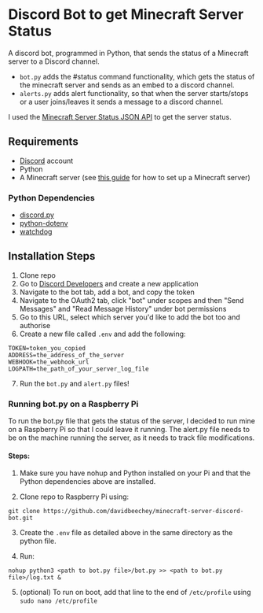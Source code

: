 # Discord Bot to get Minecraft Server Status
A discord bot, programmed in Python, that sends the status of a Minecraft server to a Discord channel.

* `bot.py` adds the #status command functionality, which gets the status of the minecraft server and sends as an embed to a discord channel.
* `alerts.py` adds alert functionality, so that when the server starts/stops or a user joins/leaves it sends a message to a discord channel.

I used the [Minecraft Server Status JSON API](https://api.mcsrvstat.us/) to get the server status.

## Requirements
* [Discord](https://discordapp.com/) account
* Python
* A Minecraft server (see [this guide](https://codakid.com/how-to-make-a-minecraft-server/) for how to set up a Minecraft server)

### Python Dependencies
* [discord.py](https://discordpy.readthedocs.io/en/latest/intro.html#installing)
* [python-dotenv](https://pypi.org/project/python-dotenv/)
* [watchdog](https://pypi.org/project/watchdog/)

## Installation Steps
1. Clone repo
2. Go to [Discord Developers](https://discord.com/developers/applications/) and create a new application
3. Navigate to the bot tab, add a bot, and copy the token
4. Navigate to the OAuth2 tab, click "bot" under scopes and then "Send Messages" and "Read Message History" under bot permissions
5. Go to this URL, select which server you'd like to add the bot too and authorise
6. Create a new file called `.env` and add the following:
```
TOKEN=token_you_copied
ADDRESS=the_address_of_the_server
WEBHOOK=the_webhook_url
LOGPATH=the_path_of_your_server_log_file
```
7. Run the `bot.py` and `alert.py` files!

### Running bot.py on a Raspberry Pi
To run the bot.py file that gets the status of the server, I decided to run mine on a Raspberry Pi so that I could leave it running. The alert.py file needs to be on the machine running the server, as it needs to track file modifications.

#### Steps:
1. Make sure you have nohup and Python installed on your Pi and that the Python dependencies above are installed.

2. Clone repo to Raspberry Pi using:
```
git clone https://github.com/davidbeechey/minecraft-server-discord-bot.git
```

3. Create the `.env` file as detailed above in the same directory as the python file.

4. Run:
```
nohup python3 <path to bot.py file>/bot.py >> <path to bot.py file>/log.txt &
```
5. (optional) To run on boot, add that line to the end of `/etc/profile` using `sudo nano /etc/profile`
